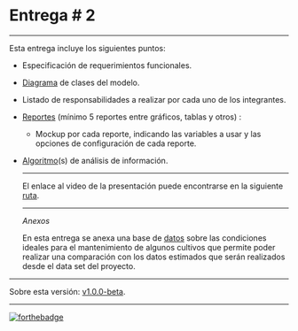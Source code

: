 # Entrega # 2

_______________________________________________________________

Esta entrega incluye los siguientes puntos:

- Especificación de requerimientos funcionales.

- [Diagrama](https://drive.google.com/file/d/1khdktTyoYZpk3YOs77DdQqvVRXclhKrg/view?usp=sharing) de clases del modelo. 

- Listado de responsabilidades a realizar por cada uno de los integrantes.

- [Reportes](https://github.com/backtojuan/HarvestingForTheFuture/tree/master/docs/2nd-delivery/E2-Gonzalez-Lectamo-Salinas-Valencia.pdf) (mínimo 5 reportes entre gráficos, tablas y otros) :

  - Mockup por cada reporte, indicando las variables a usar y las opciones de configuración de cada reporte.

- [Algoritmo](https://github.com/backtojuan/HarvestingForTheFuture/tree/master/docs/2nd-delivery/E2-Gonzalez-Lectamo-Salinas-Valencia.pdf)(s) de análisis de información.

  ____________________

  El enlace al video de la presentación puede encontrarse en la siguiente [ruta](). 
  
  ___________________
  
  *Anexos*
  
  En esta entrega se anexa una base de [datos](https://github.com/backtojuan/HarvestingForTheFuture/tree/master/docs/2nd-delivery/DATOSDECULTIVOS.xlsx) sobre las condiciones ideales para el mantenimiento de algunos cultivos que permite poder realizar una comparación con los datos estimados que serán realizados desde el data set del proyecto.

_____________________________

Sobre esta versión: [v1.0.0-beta](https://github.com/backtojuan/HarvestingForTheFuture/tree/v1.0.0-beta). 

____________

[![forthebadge](https://forthebadge.com/images/badges/made-with-c-sharp.svg)](https://forthebadge.com)

